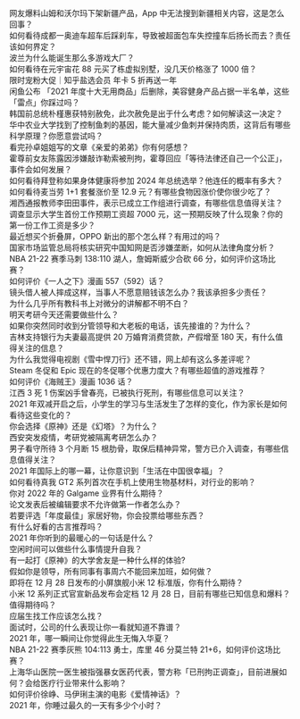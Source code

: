 网友爆料山姆和沃尔玛下架新疆产品，App 中无法搜到新疆相关内容，这是怎么回事？  
如何看待成都一奥迪车超车后踩刹车，导致被超面包车失控撞车后扬长而去？责任该如何界定？  
波兰为什么能诞生那么多游戏大厂？  
如何看待在元宇宙花 88 元买了栋虚拟别墅，没几天价格涨了 1000 倍？  
限时宠粉大促｜知乎盐选会员 年卡 5 折再送一年  
闲鱼公布 「2021 年度十大无用商品」后删除，美容健身产品占据一半名单，这些「雷点」你踩过吗？  
韩国前总统朴槿惠获特别赦免，此次赦免是出于什么考虑？如何解读这一决定？  
华中农业大学找到了控制鱼刺的基因，能大量减少鱼刺并保持肉质，这背后有哪些科学原理？你愿意尝试吗？  
看完孙卓姐姐写的文章《亲爱的弟弟》你有何感想？  
霍尊前女友陈露因涉嫌敲诈勒索被刑拘，霍尊回应「等待法律还自己一个公正」，事件会如何发展？  
如何看待拜登称如果身体健康将参加 2024 年总统选举？他连任的概率有多大？  
如何看待麦当劳 1+1 套餐涨价至 12.9 元？有哪些食物因涨价使你很少吃了？  
湘西通报教师李田田事件，表示已成立工作组进行调查，有哪些信息值得关注？  
调查显示大学生首份工作预期工资超 7000 元，这一预期反映了什么现象？你的第一份工作工资是多少？  
最近想买个折叠屏，OPPO 新出的那个怎么样？有用过的吗？  
国家市场监管总局将核实研究中国知网是否涉嫌垄断，如何从法律角度分析？  
NBA 21-22 赛季马刺 138:110 湖人，詹姆斯威少合砍 66 分，如何评价这场比赛？  
如何评价《一人之下》漫画 557（592）话？  
镜头借人被人摔成这样，当事人不愿意赔钱该怎么办？我该承担多少责任？  
为什么几乎所有教科书上对微分的讲解都不明不白？  
明天考研今天还需要做些什么？  
如果你突然同时收到分管领导和大老板的电话，该先接谁的？为什么？  
吉林支持银行为夫妻最高提供 20 万婚育消费贷款，产假增至 180 天，有什么值得关注的信息？  
为什么我觉得电视剧《雪中悍刀行》还不错，网上却有这么多差评呢？  
Steam 冬促和 Epic 现在的冬促哪个优惠力度大？有哪些超值的游戏推荐？  
如何评价《海贼王》漫画 1036 话？  
江西 3 死 1 伤案凶手曾春亮，已被执行死刑，有哪些信息可以关注？  
2021 年双减开启之后，小学生的学习与生活发生了怎样的变化，作为家长是如何看待这些变化的？  
你会选择《原神》还是《幻塔》？为什么？  
西安突发疫情，考研党被隔离考研怎么办？  
男子看守所待 3 个月断 15 根肋骨，取保后精神异常，警方已介入调查，有哪些信息值得关注？  
2021 年国际上的哪一幕，让你意识到「生活在中国很幸福」？  
如何看待真我 GT2 系列首次在手机上使用生物基材料，对行业的影响？  
你对 2022 年的 Galgame 业界有什么期待？  
论文发表后被编辑要求不允许做第一作者怎么办？  
若要评选「年度最佳」家居好物，你会投票给哪些东西？  
有什么好看的古言推荐吗？  
2021 年你听到的最暖心的一句话是什么？  
空闲时间可以做些什么事情提升自我？  
有一起打《原神》的大学舍友是一种什么样的体验?  
假如你是领导，所有同事有事周六不能回来加班，如何做？  
即将在 12 月 28 日发布的小屏旗舰小米 12 标准版，你有什么期待？  
小米 12 系列正式官宣新品发布会定档 12 月 28 日，目前有哪些已知信息和爆料？值得期待吗？  
应届生找工作应该怎么找？  
面试时，公司的什么表现让你一看就知道不靠谱？  
2021 年，哪一瞬间让你觉得此生无悔入华夏？  
NBA 21-22 赛季灰熊 104:113 勇士，库里 46 分莫兰特 21+6，如何评价这场比赛？  
上海华山医院一医生被指强暴女医药代表，警方称「已刑拘正调查」，目前进展如何？会给医疗行业带来什么影响？  
如何评价徐峥、马伊琍主演的电影《爱情神话》？  
2021 年，你睡过最久的一天有多少个小时？  
